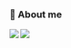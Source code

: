 ### 🚩  About me

<img align="left" src="https://github-readme-stats.vercel.app/api?username=hicoldcat&show_icons=true&text_color=282828&bg_color=0,FFDEE9,B5FFFC&hide_title=true&count_private=true" />


<img  align="left" src="https://github-readme-stats.vercel.app/api/top-langs/?username=hicoldcat&layout=compact&bg_color=0,FFDEE9,B5FFFC&text_color=282828" />
